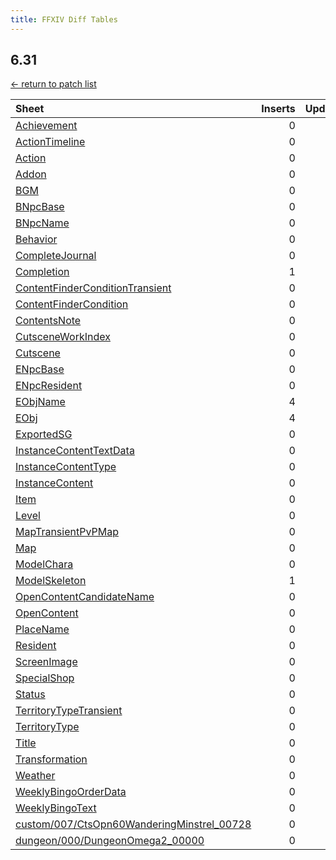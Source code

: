 ```yaml
---
title: FFXIV Diff Tables
---
```

## 6.31

[← return to patch list](https://makar8000.github.io/ffxiv-diff/)

| Sheet | Inserts | Updates | Deletes | Reorders |
| :---- | ------: | ------: | ------: | -------: |
| [Achievement](Achievement) |       0 |       1 |       0 |        0 |
| [ActionTimeline](ActionTimeline) |       0 |      26 |       0 |        0 |
| [Action](Action) |       0 |     192 |       0 |        0 |
| [Addon](Addon) |       0 |       2 |       0 |        0 |
| [BGM](BGM) |       0 |       5 |       0 |        0 |
| [BNpcBase](BNpcBase) |       0 |      23 |       0 |        0 |
| [BNpcName](BNpcName) |       0 |       5 |       0 |        0 |
| [Behavior](Behavior) |       0 |      48 |       0 |        0 |
| [CompleteJournal](CompleteJournal) |       0 |       1 |       0 |        0 |
| [Completion](Completion) |       1 |       0 |       0 |        0 |
| [ContentFinderConditionTransient](ContentFinderConditionTransient) |       0 |       1 |       0 |        0 |
| [ContentFinderCondition](ContentFinderCondition) |       0 |       1 |       0 |        0 |
| [ContentsNote](ContentsNote) |       0 |       1 |       0 |        0 |
| [CutsceneWorkIndex](CutsceneWorkIndex) |       0 |       2 |       0 |        0 |
| [Cutscene](Cutscene) |       0 |       2 |       0 |        0 |
| [ENpcBase](ENpcBase) |       0 |       2 |       0 |        0 |
| [ENpcResident](ENpcResident) |       0 |       2 |       0 |        0 |
| [EObjName](EObjName) |       4 |       0 |       0 |        0 |
| [EObj](EObj) |       4 |       0 |       0 |        0 |
| [ExportedSG](ExportedSG) |       0 |       5 |       0 |        0 |
| [InstanceContentTextData](InstanceContentTextData) |       0 |      35 |       0 |        0 |
| [InstanceContentType](InstanceContentType) |       0 |       1 |       0 |        0 |
| [InstanceContent](InstanceContent) |       0 |       1 |       0 |        0 |
| [Item](Item) |       0 |      21 |       0 |        0 |
| [Level](Level) |       0 |       1 |       0 |        0 |
| [MapTransientPvPMap](MapTransientPvPMap) |       0 |       1 |       0 |        0 |
| [Map](Map) |       0 |       1 |       0 |        0 |
| [ModelChara](ModelChara) |       0 |       9 |       0 |        0 |
| [ModelSkeleton](ModelSkeleton) |       1 |       0 |       0 |        0 |
| [OpenContentCandidateName](OpenContentCandidateName) |       0 |       1 |       0 |        0 |
| [OpenContent](OpenContent) |       0 |       1 |       0 |        0 |
| [PlaceName](PlaceName) |       0 |       1 |       0 |        0 |
| [Resident](Resident) |       0 |     229 |       0 |        0 |
| [ScreenImage](ScreenImage) |       0 |       1 |       0 |        0 |
| [SpecialShop](SpecialShop) |       0 |       1 |       0 |        0 |
| [Status](Status) |       0 |      52 |       0 |        0 |
| [TerritoryTypeTransient](TerritoryTypeTransient) |       0 |       1 |       0 |        0 |
| [TerritoryType](TerritoryType) |       0 |       1 |       0 |        0 |
| [Title](Title) |       0 |       1 |       0 |        0 |
| [Transformation](Transformation) |       0 |       4 |       0 |        0 |
| [Weather](Weather) |       0 |       3 |       0 |        0 |
| [WeeklyBingoOrderData](WeeklyBingoOrderData) |       0 |      10 |       0 |        0 |
| [WeeklyBingoText](WeeklyBingoText) |       0 |      10 |       0 |        0 |
| [custom/007/CtsOpn60WanderingMinstrel_00728](custom/007/CtsOpn60WanderingMinstrel_00728) |       0 |      21 |       0 |        0 |
| [dungeon/000/DungeonOmega2_00000](dungeon/000/DungeonOmega2_00000) |       0 |       6 |       0 |        0 |